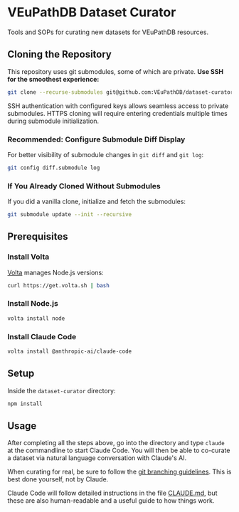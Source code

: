 # VEuPathDB Dataset Curator

Tools and SOPs for curating new datasets for VEuPathDB resources.

## Cloning the Repository

This repository uses git submodules, some of which are private. **Use SSH for the smoothest experience:**

```bash
git clone --recurse-submodules git@github.com:VEuPathDB/dataset-curator.git
```

SSH authentication with configured keys allows seamless access to private submodules. HTTPS cloning will require entering credentials multiple times during submodule initialization.

### Recommended: Configure Submodule Diff Display

For better visibility of submodule changes in `git diff` and `git log`:

```bash
git config diff.submodule log
```

### If You Already Cloned Without Submodules

If you did a vanilla clone, initialize and fetch the submodules:

```bash
git submodule update --init --recursive
```

## Prerequisites

### Install Volta

[Volta](https://volta.sh/) manages Node.js versions:

```bash
curl https://get.volta.sh | bash
```

### Install Node.js

```bash
volta install node
```

### Install Claude Code

```bash
volta install @anthropic-ai/claude-code
```

## Setup

Inside the `dataset-curator` directory:

```bash
npm install
```

## Usage

After completing all the steps above, go into the directory and type
`claude` at the commandline to start Claude Code. You will then be able to
co-curate a dataset via natural language conversation with Claude's AI.

When curating for real, be sure to follow the [git branching guidelines](docs/curator-branching.md).
This is best done yourself, not by Claude.

Claude Code will follow detailed instructions in the file
[CLAUDE.md](./CLAUDE.md), but these are also human-readable and a
useful guide to how things work.
